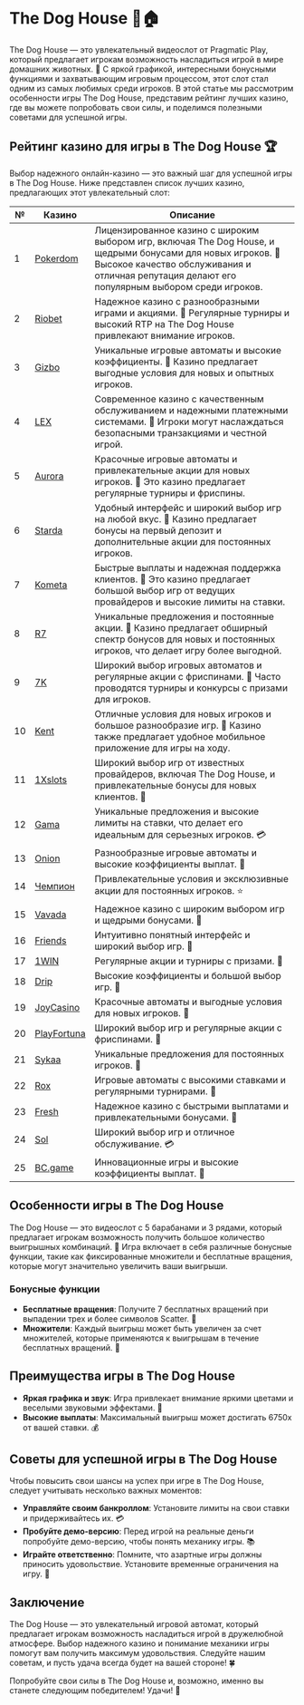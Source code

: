 # The Dog House 🐾🏠

The Dog House — это увлекательный видеослот от Pragmatic Play, который предлагает игрокам возможность насладиться игрой в мире домашних животных. 🎉 С яркой графикой, интересными бонусными функциями и захватывающим игровым процессом, этот слот стал одним из самых любимых среди игроков. В этой статье мы рассмотрим особенности игры The Dog House, представим рейтинг лучших казино, где вы можете попробовать свои силы, и поделимся полезными советами для успешной игры.

## Рейтинг казино для игры в The Dog House 🏆

Выбор надежного онлайн-казино — это важный шаг для успешной игры в The Dog House. Ниже представлен список лучших казино, предлагающих этот увлекательный слот:

| №  | Казино        | Описание                                                     |
|----|---------------|--------------------------------------------------------------|
| 1  | [Pokerdom](https://brandplay.link/4k77v2yx)   | Лицензированное казино с широким выбором игр, включая The Dog House, и щедрыми бонусами для новых игроков. 🌟 Высокое качество обслуживания и отличная репутация делают его популярным выбором среди игроков.    |
| 2  | [Riobet](https://brandplay.link/7xBLTPyj)      | Надежное казино с разнообразными играми и акциями. 🎊 Регулярные турниры и высокий RTP на The Dog House привлекают внимание игроков.      |
| 3  | [Gizbo](https://brandplay.link/bprXw4YV)       | Уникальные игровые автоматы и высокие коэффициенты. 🎁 Казино предлагает выгодные условия для новых и опытных игроков.                         |
| 4  | [LEX](https://brandplay.link/zW4hdDFV)         | Современное казино с качественным обслуживанием и надежными платежными системами. 💎 Игроки могут наслаждаться безопасными транзакциями и честной игрой.         |
| 5  | [Aurora](https://10trafic-stat2.com/click/668546556bcc6313411604bd/6766/13032/subaccount) | Красочные игровые автоматы и привлекательные акции для новых игроков. 🌈 Это казино предлагает регулярные турниры и фриспины.              |
| 6  | [Starda](https://brandplay.link/fB7xwRFL)      | Удобный интерфейс и широкий выбор игр на любой вкус. 🎲 Казино предлагает бонусы на первый депозит и дополнительные акции для постоянных игроков.          |
| 7  | [Kometa](https://brandplay.link/8ZymQJV8)      | Быстрые выплаты и надежная поддержка клиентов. 🌌 Это казино предлагает большой выбор игр от ведущих провайдеров и высокие лимиты на ставки.             |
| 8  | [R7](https://brandplay.link/bMd3Yjsw)          | Уникальные предложения и постоянные акции. 🎀 Казино предлагает обширный спектр бонусов для новых и постоянных игроков, что делает игру более выгодной.                 |
| 9  | [7K](https://brandplay.link/BvQyFShp)          | Широкий выбор игровых автоматов и регулярные акции с фриспинами. 💫 Часто проводятся турниры и конкурсы с призами для игроков.               |
| 10 | [Kent](https://brandplay.link/Fv2WP3js)        | Отличные условия для новых игроков и большое разнообразие игр. 📱 Казино также предлагает удобное мобильное приложение для игры на ходу.          |
| 11 | [1Xslots](https://brandplay.link/hSB1khtr)     | Широкий выбор игр от известных провайдеров, включая The Dog House, и привлекательные бонусы для новых клиентов. 🎉 |
| 12 | [Gama](https://brandplay.link/j6NMKsDz)        | Уникальные предложения и высокие лимиты на ставки, что делает его идеальным для серьезных игроков. 💳 |
| 13 | [Onion](https://brandplay.link/zBGRVpQ9)       | Разнообразные игровые автоматы и высокие коэффициенты выплат. 🎰 |
| 14 | [Чемпион](https://temon-gter.cfd/go/lRq?p80412p304504pcc44t17455) | Привлекательные условия и эксклюзивные акции для постоянных игроков. ⭐ |
| 15 | [Vavada](https://vavadapartner.pro/?promo=ea5c9275-6854-4505-94fc-95ab18221945-linkb2) | Надежное казино с широким выбором игр и щедрыми бонусами. 🎊 |
| 16 | [Friends](https://gofriends.vc/linkb2)         | Интуитивно понятный интерфейс и широкий выбор игр. 🎈 |
| 17 | [1WIN](https://brandplay.link/smXVpBbG)        | Регулярные акции и турниры с призами. 💫 |
| 18 | [Drip](https://drp-ircp01.com/c07e6a3db)       | Высокие коэффициенты и большой выбор игр. 💎 |
| 19 | [JoyCasino](https://rpc30.call2me.pro/?/ru/registration?apkpop=0&partner=p24970p3291217pc98f) | Красочные автоматы и выгодные условия для новых игроков. 🎊 |
| 20 | [PlayFortuna](https://fortunapromo.net/alt/playfortuna/registration?0dc4a9362a71feb7e3f165fb8e766f70) | Широкий выбор игр и регулярные акции с фриспинами. 🎁 |
| 21 | [Sykaa](https://s-two-way.com/?source=linkb2&pid=30697) | Уникальные предложения для постоянных игроков. 🎀 |
| 22 | [Rox](https://rox-pvwfpjgcxe.com/cb1ee18a5)     | Игровые автоматы с высокими ставками и регулярными турнирами. 🎯 |
| 23 | [Fresh](https://fresh-eumwkxwao.com/c3f7b485d)  | Надежное казино с быстрыми выплатами и привлекательными бонусами. 🌟 |
| 24 | [Sol](https://sol-mmtdzfbaco.com/cb2415bca)     | Широкий выбор игр и отличное обслуживание. 💳 |
| 25 | [BC.game](https://partnerbcgame.com/dcc53d441)  | Инновационные игры и высокие коэффициенты выплат. 🚀 |

## Особенности игры в The Dog House

The Dog House — это видеослот с 5 барабанами и 3 рядами, который предлагает игрокам возможность получить большое количество выигрышных комбинаций. 🐶 Игра включает в себя различные бонусные функции, такие как фиксированные множители и бесплатные вращения, которые могут значительно увеличить ваши выигрыши.

### Бонусные функции

- **Бесплатные вращения**: Получите 7 бесплатных вращений при выпадении трех и более символов Scatter. 🎡
- **Множители**: Каждый выигрыш может быть увеличен за счет множителей, которые применяются к выигрышам в течение бесплатных вращений. 🎁

## Преимущества игры в The Dog House

- **Яркая графика и звук**: Игра привлекает внимание яркими цветами и веселыми звуковыми эффектами. 🌈
- **Высокие выплаты**: Максимальный выигрыш может достигать 6750x от вашей ставки. 💰

## Советы для успешной игры в The Dog House

Чтобы повысить свои шансы на успех при игре в The Dog House, следует учитывать несколько важных моментов:

- **Управляйте своим банкроллом**: Установите лимиты на свои ставки и придерживайтесь их. 💳
- **Пробуйте демо-версию**: Перед игрой на реальные деньги попробуйте демо-версию, чтобы понять механику игры. 📚
- **Играйте ответственно**: Помните, что азартные игры должны приносить удовольствие. Установите временные ограничения на игру. 🚦

## Заключение

The Dog House — это увлекательный игровой автомат, который предлагает игрокам возможность насладиться игрой в дружелюбной атмосфере. Выбор надежного казино и понимание механики игры помогут вам получить максимум удовольствия. Следуйте нашим советам, и пусть удача всегда будет на вашей стороне! 🍀

Попробуйте свои силы в The Dog House и, возможно, именно вы станете следующим победителем! Удачи! 🎉
